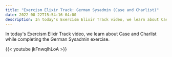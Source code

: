 ```yaml
---
title: "Exercism Elixir Track: German Sysadmin (Case and Charlist)"
date: 2022-08-22T15:54:16-04:00
description: In today's Exercism Elixir Track video, we learn about Case and Charlist while completing the German Sysadmin exercise.
---
```


In today's Exercism Elixir Track video, we learn about Case and Charlist while completing the German Sysadmin exercise.

{{< youtube jkFnwqlhLoA >}}
